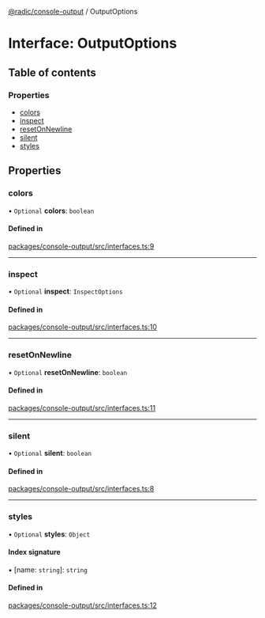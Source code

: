 [@radic/console-output](../README.md) / OutputOptions

# Interface: OutputOptions

## Table of contents

### Properties

- [colors](OutputOptions.md#colors)
- [inspect](OutputOptions.md#inspect)
- [resetOnNewline](OutputOptions.md#resetonnewline)
- [silent](OutputOptions.md#silent)
- [styles](OutputOptions.md#styles)

## Properties

### colors

• `Optional` **colors**: `boolean`

#### Defined in

[packages/console-output/src/interfaces.ts:9](https://github.com/robinradic/npm-console/blob/10cb77f/packages/console-output/src/interfaces.ts#L9)

___

### inspect

• `Optional` **inspect**: `InspectOptions`

#### Defined in

[packages/console-output/src/interfaces.ts:10](https://github.com/robinradic/npm-console/blob/10cb77f/packages/console-output/src/interfaces.ts#L10)

___

### resetOnNewline

• `Optional` **resetOnNewline**: `boolean`

#### Defined in

[packages/console-output/src/interfaces.ts:11](https://github.com/robinradic/npm-console/blob/10cb77f/packages/console-output/src/interfaces.ts#L11)

___

### silent

• `Optional` **silent**: `boolean`

#### Defined in

[packages/console-output/src/interfaces.ts:8](https://github.com/robinradic/npm-console/blob/10cb77f/packages/console-output/src/interfaces.ts#L8)

___

### styles

• `Optional` **styles**: `Object`

#### Index signature

▪ [name: `string`]: `string`

#### Defined in

[packages/console-output/src/interfaces.ts:12](https://github.com/robinradic/npm-console/blob/10cb77f/packages/console-output/src/interfaces.ts#L12)
